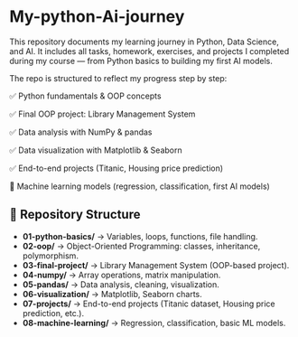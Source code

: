 # My-python-Ai-journey
This repository documents my learning journey in Python, Data Science, and AI.
It includes all tasks, homework, exercises, and projects I completed during my course — from Python basics to building my first AI models.

The repo is structured to reflect my progress step by step:

✅ Python fundamentals & OOP concepts

✅ Final OOP project: Library Management System

✅ Data analysis with NumPy & pandas

✅ Data visualization with Matplotlib & Seaborn

✅ End-to-end projects (Titanic, Housing price prediction)

🚀 Machine learning models (regression, classification, first AI models)



## 📂 Repository Structure

- **01-python-basics/** → Variables, loops, functions, file handling.  
- **02-oop/** → Object-Oriented Programming: classes, inheritance, polymorphism.  
- **03-final-project/** → Library Management System (OOP-based project).  
- **04-numpy/** → Array operations, matrix manipulation.  
- **05-pandas/** → Data analysis, cleaning, visualization.  
- **06-visualization/** → Matplotlib, Seaborn charts.  
- **07-projects/** → End-to-end projects (Titanic dataset, Housing price prediction, etc.).  
- **08-machine-learning/** → Regression, classification, basic ML models.  


